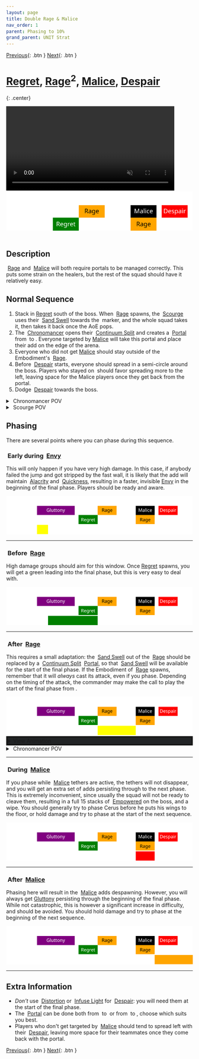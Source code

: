 ```yaml
---
layout: page
title: Double Rage & Malice
nav_order: 1
parent: Phasing to 10%
grand_parent: UNIT Strat
---
```


[Previous](../phasing.html){: .btn } [Next](seq7.html){: .btn }

# [Regret], [Rage]<sup>2</sup>, [Malice], [Despair]
{: .center}

<video class="center" width="90%" controls muted>
  <source src="../../videos/phase3/seq6.mp4" type="video/mp4">
</video>

<img class="divider">

<img class="seq-img" src="../../timelines/images/phase3/seq6.svg">

<img class="divider">

## Description
<img class="inline empowered_add"> [Rage] and <img class="inline empowered_add"> [Malice] will both require portals to be managed correctly. This puts some strain on the healers, but the rest of the squad should have it relatively easy.

## Normal Sequence
1. Stack in [Regret] south of the boss. When <img class="inline empowered_add"> [Rage] spawns, the <img class="inline scourge"> [Scourge] uses their <img class="inline sand-swell"> [Sand Swell] towards the <img class="inline circle"> marker, and the whole squad takes it, then takes it back once the AoE pops.
2. The <img class="inline chrono"> [Chronomancer] opens their <img class="inline cs"> [Continuum Split] and creates a <img class="inline portal"> [Portal] from <img class="inline swirl"> to <img class="inline circle">. Everyone targeted by [Malice] will take this portal and place their add on the edge of the arena.
3. Everyone who did not get [Malice] should stay outside of the Embodiment's <img class="inline empowered_add"> [Rage].
4. Before <img class="inline empowered_add"> [Despair] starts, everyone should spread in a semi-circle around the boss. Players who stayed on <img class="inline swirl"> should favor spreading more to the left, leaving space for the Malice players once they get back from the portal.
5. Dodge <img class="inline empowered_add"> [Despair] towards the boss.

<details>
  <summary><img class="inline chrono"> Chronomancer POV</summary>
  <iframe class="youtube-video" src="https://www.youtube.com/embed/OA3tzmAsea0?si=ytuj9FtN2UTVK0Zw&start=469&end=504&mute=1 " frameborder="0" allow="accelerometer; clipboard-write; encrypted-media; gyroscope; picture-in-picture; web-share" referrerpolicy="strict-origin-when-cross-origin" allowfullscreen></iframe>
</details>
<details>
  <summary><img class="inline scourge"> Scourge POV</summary>
  <iframe class="youtube-video" src="https://www.youtube.com/embed/PxAi-bWHTsg?si=96CSuM_yvkiQjOEv&start=474&end=509&mute=1 " frameborder="0" allow="accelerometer; clipboard-write; encrypted-media; gyroscope; picture-in-picture; web-share" referrerpolicy="strict-origin-when-cross-origin" allowfullscreen></iframe>
</details>

## Phasing
There are several points where you can phase during this sequence.

### <img class="inline kinda"> Early during <img class="inline empowered_add"> [Envy]

This will only happen if you have very high damage. In this case, if anybody failed the jump and got stripped by the fast wall, it is likely that the add will maintain <img class="inline alacrity"> [Alacrity](https://wiki.guildwars2.com/wiki/Alacrity) and <img class="inline quickness"> [Quickness](https://wiki.guildwars2.com/wiki/Quickness), resulting in a faster, invisible <img class="inline empowered_add">[Envy] in the beginning of the final phase. Players should be ready and aware.

<img class="seq-img" src="../../timelines/images/phasing/seq6/1.svg">

---

### <img class="inline ok"> Before <img class="inline empowered_add"> [Rage]

High damage groups should aim for this window. Once [Regret] spawns, you will get a green leading into the final phase, but this is very easy to deal with.

<img class="seq-img" src="../../timelines/images/phasing/seq6/2.svg">

---

### <img class="inline kinda"> After <img class="inline empowered_add"> [Rage]
This requires a small adaptation: the <img class="inline sand-swell"> [Sand Swell] out of the <img class="inline empowered_add"> [Rage] should be replaced by a <img class="inline cs"> [Continuum Split] <img class="inline portal"> [Portal], so that <img class="inline sand-swell"> [Sand Swell] will be available for the start of the final phase.
If the Embodiment of <img class="inline empowered_add"> [Rage] spawns, remember that it will _always_ cast its attack, even if you phase. Depending on the timing of the attack, the commander may make the call to play the start of the final phase from <img class="inline swirl">.

<img class="seq-img" src="../../timelines/images/phasing/seq6/3.svg">

<details style="background-color: rgb(33, 35, 37);border: 4px solid #171717;">
  <summary>View Animation</summary>
  <video class="center" width="90%" controls muted>
  <source src="../../videos/phase3/seq6_alt.mp4" type="video/mp4">
</video>
</details>
<details>
  <summary><img class="inline chrono"> Chronomancer POV</summary>
  <iframe class="youtube-video" src="https://www.youtube.com/embed/c6C1ttm5shI?si=eRmgZnFVgPIsh3PC&start=443&end=457&mute=1 " frameborder="0" allow="accelerometer; clipboard-write; encrypted-media; gyroscope; picture-in-picture; web-share" referrerpolicy="strict-origin-when-cross-origin" allowfullscreen></iframe>
  <b>Note</b>: in this PoV, the squad dps was not enough to phase during the Rage mechanic, so damage was held in order to phase at the beginning of the following sequence. However, its a good showcase of the CS portal.
</details>

---

### <img class="inline notok"> During <img class="inline empowered_add"> [Malice]
If you phase while <img class="inline empowered_add"> [Malice] tethers are active, the tethers will not disappear, and you will get an extra set of adds persisting through to the next phase. This is extremely inconvenient, since usually the squad will not be ready to cleave them, resulting in a full 15 stacks of <img class="inline empowered"> [Empowered] on the boss, and a wipe. You should generally try to phase Cerus before he puts his wings to the floor, or hold damage and try to phase at the start of the next sequence.

<img class="seq-img" src="../../timelines/images/phasing/seq6/4.svg">

---

### <img class="inline risky"> After <img class="inline empowered_add"> [Malice]
Phasing here will result in the <img class="inline empowered_add"> [Malice] adds despawning. However, you will always get [Gluttony] persisting through the beginning of the final phase. While not catastrophic, this is however a significant increase in difficulty, and should be avoided. You should hold damage and try to phase at the beginning of the next sequence.

<img class="seq-img" src="../../timelines/images/phasing/seq6/5.svg">

---

## Extra Information
- _Don't_ use <img class="inline distort"> [Distortion] or <img class="inline glint_h"> [Infuse Light] for <img class="inline empowered_add"> [Despair]: you will need them at the start of the final phase.
- The <img class="inline portal"> [Portal] can be done both from <img class="inline swirl"> to <img class="inline circle"> or from <img class="inline circle"> to <img class="inline swirl">, choose which suits you best.
- Players who don't get targeted by <img class="inline empowered_add"> [Malice] should tend to spread left with their <img class="inline empowered_add"> [Despair], leaving more space for their teammates once they come back with the portal.

[Previous](../phasing.html){: .btn } [Next](seq7.html){: .btn }

[Rage]: ../../mechanics/aspects/despair.html
[Despair]: ../../mechanics/aspects/despair.html
[Gluttony]: ../../mechanics/aspects/despair.html
[Envy]: ../../mechanics/aspects/envy.html
[Regret]: ../../mechanics/aspects/regret.html
[Malice]: ../../mechanics/aspects/malice.html
[Scourge]: https://wiki.guildwars2.com/wiki/Scourge
[Chronomancer]: https://wiki.guildwars2.com/wiki/Chronomancer
[Portal]: https://wiki.guildwars2.com/wiki/Portal_Entre
[Virtuosos]: https://wiki.guildwars2.com/wiki/Virtuoso
[Sand Swell]: https://wiki.guildwars2.com/wiki/Sand_Swell
[Continuum Split]: https://wiki.guildwars2.com/wiki/Continuum_Split
[Infuse Light]: https://wiki.guildwars2.com/wiki/Infuse_Light
[Distortion]: https://wiki.guildwars2.com/wiki/Distortion
[Empowered]: https://wiki.guildwars2.com/wiki/Empowered_(Cerus)